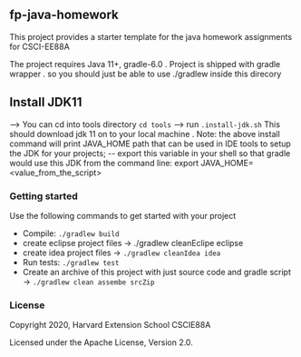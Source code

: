 ## fp-java-homework
This project provides a starter template for the java homework assignments for CSCI-EE88A


The project requires Java 11+, gradle-6.0 . Project is shipped with gradle wrapper . so you should just be able to use ./gradlew
inside this direcory

## Install JDK11
--> You can cd into tools directory `cd tools` 
--> run `.install-jdk.sh`
This should download jdk 11 on to your local machine .
Note: the above install command will print JAVA_HOME path that can be used in IDE tools to setup the JDK for your projects;
-- export this variable in your shell so that gradle would use this JDK from the command line:
export JAVA_HOME=<value_from_the_script>


### Getting started
 Use the following commands to get started with your project

 - Compile: `./gradlew build`
 - create eclipse project files -> ./gradlew cleanEclipe eclipse
 - create idea project files -> `./gradlew cleanIdea idea`
 - Run tests: `./gradlew test`
 - Create an archive of this project with just source code and gradle script  -> `./gradlew clean assembe srcZip`

### License
Copyright 2020, Harvard Extension School CSCIE88A

Licensed under the Apache License, Version 2.0.
